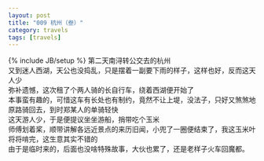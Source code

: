 ```yaml
---
layout: post
title: "009 杭州（叁）"
category: travels 
tags: [travels]
---
```

{% include JB/setup %}
第二天南浔转公交去的杭州  
又到迷人西湖，天公也没捣乱，只是摆着一副要下雨的样子，这样也好，反而这天人少  
弥补遗憾，这次租了个两人骑的长自行车，绕着西湖便开始了  
本事蛮有趣的，可惜这车有长处也有制约，竟然不让上堤，没法子，只好又煞煞地原路骑回去，到时郑某人的单骑轻快  
这天游人少，于是便提议坐坐游船，捎带吃个玉米  
师傅划着桨，顺带讲解各远近景点的来历旧闻，小兜了一圈便结束了，我这玉米叶将将啃完，这生意其实不错的  
由于是临时来的，后面也没啥特殊故事，大伙也累了，还是老样子火车回魔都。

